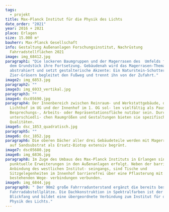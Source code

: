 ```yaml
---
tags:
  - projekt
title: Max-Planck Institut für die Physik des Lichts
date_order: "2021"
year: 2016 + 2021
place: Erlagen
size: 15.000 m²
bauherr: Max-Planck Gesellschaft
info: Gestaltung Außenanlagen Forschungsinstitut, Nachrüstung
  Fahrradstellflächen 2021
image: img_68412.jpg
paragraph1: "Die lockeren Baumgruppen und der Magerrasen des  Umfelds finden auf
  dem Grundstück ihre Fortsetzung. Gebäudenah wird das Magerrasen-Thema
  abstrahiert und setzt gestalterische Akzente: Ein Naturstein-Schotterbeet mit
  Zier-Gräsern begleitet den Fußweg und trennt ihn von der Zufahrt."
image2: img_6853.jpg
paragraph2: ""
image3: img_6933_vertikal.jpg
paragraph3: ""
image4: dsc05690.jpg
paragraph4: Der Innenbereich zwischen Reinraum- und Werkstattgebäude, der
  Lichthof im UG und der Innenhof im 1. OG sol- len vielfältig als Pausen-,
  Besprechungs-, Arbeits- oder Repräsentationsfläche nutzbar sein. Durch die
  unterschiedli- chen Raumgrößen und Gestaltungen bieten sie spezifische
  Qualitäten.
image5: dsc_1853_quadratisch.jpg
paragraph5: ""
image6: dsc_1852.jpg
paragraph6: Die oberen Dächer aller drei Gebäudeteile werden mit Magerrasen
  auf Sandsubstrat als Ersatz-Biotop extensiv begrünt.
image7: dsc05680.jpg
image8: img_6836.jpg
paragraph8: Im Zuge des Umbaus des Max-Planck Instituts in Erlangen sind
  punktuelle Erweiterungen in den Außenanlagen erfolgt. Neben der barrierefreien
  Anbindung des westlichen Institut- seingangs, sind Tische und
  Sitzgelegenheiten im Innenhof barrierefrei über eine Pflasterung mit den
  bestehenden Wege- verbindungen verbunden.
image9: img_6844.jpg
paragraph9: " Der 90m2 große Fahrrradunterstand ergänzt die bereits bestehenden
  Fahrradabstellplätze. Die Dachkonstruktion in Spektralfarben ist der optische
  Blickfang und bildet eine übergeordnete Verbindung zum Institut für die
  Physik des Lichts."
---
```

